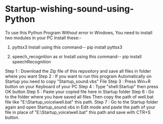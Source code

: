 # Startup-wishing-sound-using-Python

To use this Python Program Without error in Windows, You need to install two modules in your PC
Install these:-

1. pyttsx3 
Install using this command-- pip install pyttsx3

2. speech_recognition as sr 
Install using this command-- pip install speechRecognition

Step 1 : Download the Zip file of this repository and save all files in folder where you want
Step 2 : If you want to run this program Automatically on Startup you need to copy "Startup_sound.vbs" File
Step 3 : Press Win+R button on your Keyboard of your PC
Step 4 : Type "shell:Startup" then press OK button
Step 5 : Paste your copied file here in Startup folder
Step 6 : Go to the folder where you have saved all files Then copy the path of well.bat file like "E:\Startup_voice\well.bat" this path.
Step 7 : Go to the Startup folder again and open Startup_sound.vbs in Edit mode and paste the path of your file in place of "E:\Startup_voice\well.bat" this path and save with  CTR+S button.
